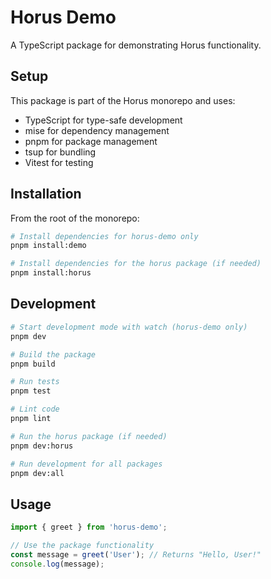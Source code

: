 # Horus Demo

A TypeScript package for demonstrating Horus functionality.

## Setup

This package is part of the Horus monorepo and uses:
- TypeScript for type-safe development
- mise for dependency management
- pnpm for package management
- tsup for bundling
- Vitest for testing

## Installation

From the root of the monorepo:

```bash
# Install dependencies for horus-demo only
pnpm install:demo

# Install dependencies for the horus package (if needed)
pnpm install:horus
```

## Development

```bash
# Start development mode with watch (horus-demo only)
pnpm dev

# Build the package
pnpm build

# Run tests
pnpm test

# Lint code
pnpm lint

# Run the horus package (if needed)
pnpm dev:horus

# Run development for all packages
pnpm dev:all
```

## Usage

```typescript
import { greet } from 'horus-demo';

// Use the package functionality
const message = greet('User'); // Returns "Hello, User!"
console.log(message);
```
